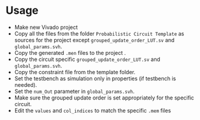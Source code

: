 # Usage
- Make new Vivado project
- Copy all the files from the folder `Probabilistic Circuit Template` as sources for the project except `grouped_update_order_LUT.sv` and `global_params.svh`.
- Copy the generated `.men` files to the project .
- Copy the circuit specific `grouped_update_order_LUT.sv` and `global_params.svh`.
- Copy the constraint file from the template folder.
- Set the testbench as simulation only in properties (if testbench is needed).
- Set the `num_Out` parameter in `global_params.svh`.
- Make sure the grouped update order is set appropriately for the specific circuit.
- Edit the `values` and `col_indices` to match the specific `.mem` files